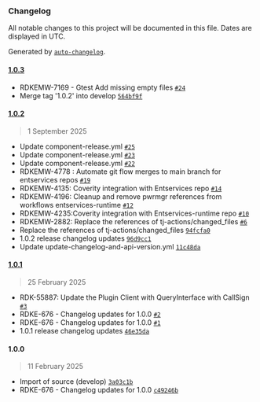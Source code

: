 ### Changelog

All notable changes to this project will be documented in this file. Dates are displayed in UTC.

Generated by [`auto-changelog`](https://github.com/CookPete/auto-changelog).

#### [1.0.3](https://github.com/rdkcentral/entservices-runtime/compare/1.0.2...1.0.3)

- RDKEMW-7169 - Gtest Add missing empty files [`#24`](https://github.com/rdkcentral/entservices-runtime/pull/24)
- Merge tag '1.0.2' into develop [`564bf9f`](https://github.com/rdkcentral/entservices-runtime/commit/564bf9f5be3132a7fc3aa93d1955714b228f81fe)

#### [1.0.2](https://github.com/rdkcentral/entservices-runtime/compare/1.0.1...1.0.2)

> 1 September 2025

- Update component-release.yml [`#25`](https://github.com/rdkcentral/entservices-runtime/pull/25)
- Update component-release.yml [`#23`](https://github.com/rdkcentral/entservices-runtime/pull/23)
- Update component-release.yml [`#22`](https://github.com/rdkcentral/entservices-runtime/pull/22)
- RDKEMW-4778 : Automate git flow merges to main branch for entservices repos [`#19`](https://github.com/rdkcentral/entservices-runtime/pull/19)
- RDKEMW-4135: Coverity integration with Entservices repo [`#14`](https://github.com/rdkcentral/entservices-runtime/pull/14)
- RDKEMW-4196: Cleanup and remove pwrmgr references from workflows entservices-runtime [`#12`](https://github.com/rdkcentral/entservices-runtime/pull/12)
- RDKEMW-4235:Coverity integration with Entservices-runtime repo [`#10`](https://github.com/rdkcentral/entservices-runtime/pull/10)
- RDKEMW-2882: Replace the references of tj-actions/changed_files [`#6`](https://github.com/rdkcentral/entservices-runtime/pull/6)
- Replace the references of tj-actions/changed_files [`94fcfa0`](https://github.com/rdkcentral/entservices-runtime/commit/94fcfa04febe496285ef6fcbf5738d0bb08abed1)
- 1.0.2 release changelog updates [`96d9cc1`](https://github.com/rdkcentral/entservices-runtime/commit/96d9cc1069753af27de3271baa8f8a1af1623dc4)
- Update update-changelog-and-api-version.yml [`11c48da`](https://github.com/rdkcentral/entservices-runtime/commit/11c48da2a2ba7ea576bae7a6d902fc61ae986b62)

#### [1.0.1](https://github.com/rdkcentral/entservices-runtime/compare/1.0.0...1.0.1)

> 25 February 2025

- RDK-55887: Update the Plugin Client with QueryInterface with CallSign [`#3`](https://github.com/rdkcentral/entservices-runtime/pull/3)
- RDKE-676 - Changelog updates for 1.0.0 [`#2`](https://github.com/rdkcentral/entservices-runtime/pull/2)
- RDKE-676 - Changelog updates for 1.0.0 [`#1`](https://github.com/rdkcentral/entservices-runtime/pull/1)
- 1.0.1 release changelog updates [`46e35da`](https://github.com/rdkcentral/entservices-runtime/commit/46e35da28449bc51fad4385e5f8c7631ad94b114)

#### 1.0.0

> 11 February 2025

- Import of source (develop) [`3a03c1b`](https://github.com/rdkcentral/entservices-runtime/commit/3a03c1bf39a6e0ab584b8f913f8681ff2507c19d)
- RDKE-676 - Changelog updates for 1.0.0 [`c49246b`](https://github.com/rdkcentral/entservices-runtime/commit/c49246bb59cc32dc3c9fc689799f92119cb75c2f)
